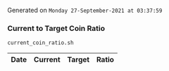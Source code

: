Generated on `Monday 27-September-2021 at 03:37:59`

### Current to Target Coin Ratio
`current_coin_ratio.sh`

Date|Current|Target|Ratio
---|---|---|---
